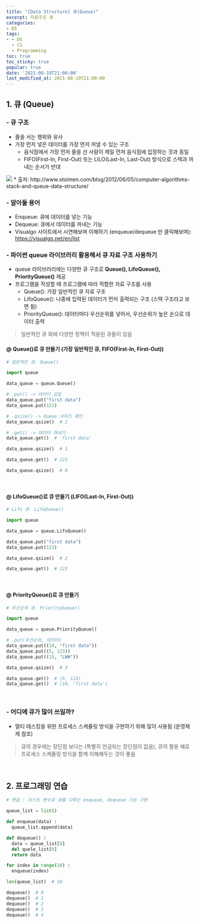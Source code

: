 ```yaml
---
title: "[Data Structure] 큐(Queue)"
excerpt: 자료구조 큐
categories:
- DS
tags:
- - DS
  - CS
  - Programming
toc: true
toc_sticky: true
popular: true
date: '2021-08-19T21:00:00'
last_modified_at: 2021-08-19T21:00:00
---
```


## 1. 큐 (Queue)


### - 큐 구조

* 줄을 서는 행위와 유사
* 가장 먼저 넣은 데이터를 가장 먼저 꺼낼 수 있는 구조
  - 음식점에서 가장 먼저 줄을 선 사람이 제일 먼저 음식점에 입장하는 것과 동일
  - FIFO(First-In, First-Out) 또는 LILO(Last-In, Last-Out) 방식으로 스택과 꺼내는 순서가 반대
  
<img src="https://www.fun-coding.org/00_Images/queue.png" />
* 출처: http://www.stoimen.com/blog/2012/06/05/computer-algorithms-stack-and-queue-data-structure/


### - 알아둘 용어

* Enqueue: 큐에 데이터를 넣는 기능
* Dequeue: 큐에서 데이터를 꺼내는 기능
* Visualgo 사이트에서 시연해보며 이해하기 (enqueue/dequeue 만 클릭해보며): https://visualgo.net/en/list


### - 파이썬 queue 라이브러리 활용해서 큐 자료 구조 사용하기

* queue 라이브러리에는 다양한 큐 구조로 **Queue(), LifoQueue(), PriorityQueue()** 제공
* 프로그램을 작성할 때 프로그램에 따라 적합한 자료 구조를 사용
  - Queue(): 가장 일반적인 큐 자료 구조
  - LifoQueue(): 나중에 입력된 데이터가 먼저 출력되는 구조 (스택 구조라고 보면 됨)
  - PriorityQueue(): 데이터마다 우선순위를 넣어서, 우선순위가 높은 순으로 데이터 출력
  
> 일반적인 큐 외에 다양한 정책이 적용된 큐들이 있음

#### @ Queue()로 큐 만들기 (가장 일반적인 큐, FIFO(First-In, First-Out))

```python
# 일반적인 큐. Queue()

import queue

data_queue = queue.Queue()

# .put() -> 데이터 삽입
data_queue.put("first data")
data_queue.put(123)

# .qsize() -> Queue 사이즈 확인
data_queue.qsize()  # 2

# .get() -> 데이터 꺼내기
data_queue.get()  # 'first data'

data_queue.qsize()  # 1

data_queue.get()  # 123

data_queue.qsize()  # 0
```

<br>

#### @ LifoQueue()로 큐 만들기 (LIFO(Last-In, First-Out))

```python
# Lifo 큐. LifoQueue()

import queue

data_queue = queue.LifoQueue()

data_queue.put("first data")
data_queue.put(123)

data_queue.qsize()  # 2

data_queue.get()  # 123
```

<br>

#### @ PriorityQueue()로 큐 만들기

```python
# 우선순위 큐. PriorityQueue()

import queue

data_queue = queue.PriorityQueue()

# .put(우선순위, 데이터)
data_queue.put((10, "first data"))
data_queue.put((5, 123))
data_queue.put((15, "LWW"))

data_queue.qsize()  # 3

data_queue.get()  # (5, 123)
data_queue.get()  # (10, 'first data')
```


<br>

### - 어디에 큐가 많이 쓰일까?

- 멀티 태스킹을 위한 프로세스 스케쥴링 방식을 구현하기 위해 많이 사용됨 (운영체제 참조)

> 큐의 경우에는 장단점 보다는 (특별히 언급되는 장단점이 없음), 큐의 활용 예로 프로세스 스케쥴링 방식을 함께 이해해두는 것이 좋음


<br>

## 2. 프로그래밍 연습

```python
# 연습 : 리스트 변수로 큐를 다루는 enqueue, dequeue 기능 구현

queue_list = list()

def enqueue(data) :
  queue_list.append(data)

def dequeue() :
  data = queue_list[0]
  del quele_list[0]
  return data

for index in range(10) :
  enqueue(index)

len(queue_list)  # 10

dequeue()  # 0
dequeue()  # 1
dequeue()  # 2
dequeue()  # 3
dequeue()  # 4
```